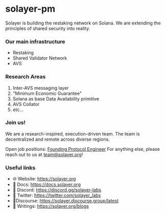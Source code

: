 # solayer-pm

Solayer is building the restaking network on Solana. We are extending the principles of shared security into reality. 

### Our main infrastructure 
* Restaking
* Shared Validator Network
* AVS 


### Research Areas 
1. Inter-AVS messaging layer
2. "Minimum Economic Guarantee"
3. Solana as base Data Availability primitive
4. AVS Collator
5. etc...

### Join us!
We are a research-inspired, execution-driven team. The team is decentralized and remote across diverse regions. 

Open job positions: [Founding Protocol Engineer](https://wellfound.com/l/2A1qZP)
For anything else, please reach out to us at team@solayer.org!


### Useful links
* 🌐 Website: https://solayer.org
* 📄 Docs: https://docs.solayer.org
* 💬 Discord: https://discord.gg/solayer-labs
* 💬 Twitter: https://twitter.com/solayer_labs
* 💬Discourse: https://solayer.discourse.group/latest
* 📝 Writings: https://solayer.org/blogs

